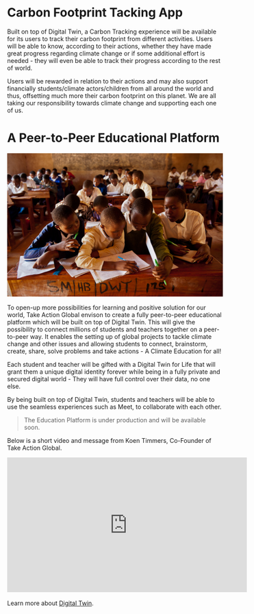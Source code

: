 # Carbon Footprint Tacking App 

Built on top of Digital Twin, a Carbon Tracking experience will be available for its users to track their carbon footprint from different activities. Users will be able to know, according to their actions, whether they have made great progress regarding climate change or if some additional effort is needed - they will even be able to track their progress according to the rest of world.  

Users will be rewarded in relation to their actions and may also support financially students/climate actors/children from all around the world and thus, offsetting much more their carbon footprint on this planet. We are all taking our responsibility towards climate change and supporting each one of us. 

# A Peer-to-Peer Educational Platform 

![](img/education_for_all.jpeg)

To open-up more possibilities for learning and positive solution for our world, Take Action Global envison to create a fully peer-to-peer educational platform which will be built on top of Digital Twin. This will give the possibility to connect millions of students and teachers together on a peer-to-peer way. It enables the setting up of global projects to tackle climate change and other issues and allowing students to connect, brainstorm, create, share, solve problems and take actions - A Climate Education for all!

Each student and teacher will be gifted with a Digital Twin for Life that will grant them a unique digital identity forever while being in a fully private and secured digital world - They will have full control over their data, no one else. 

By being built on top of Digital Twin, students and teachers will be able to use the seamless experiences such as Meet, to collaborate with each other. 

> The Education Platform is under production and will be available soon. 

Below is a short video and message from Koen Timmers, Co-Founder of Take Action Global. 

<iframe width="560" height="315" src="https://vimeo.com/414512607" frameborder="0" allow="accelerometer; autoplay; encrypted-media; gyroscope; picture-in-picture" allowfullscreen></iframe>

Learn more about [Digital Twin](https://info.mydigitaltwin.io). 

 
